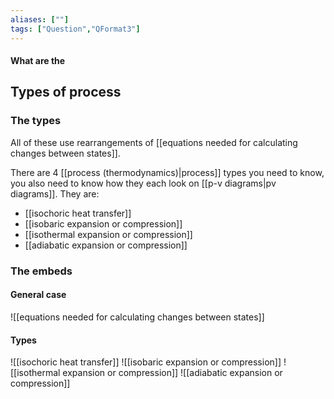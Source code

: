 ```yaml
---
aliases: [""]
tags: ["Question","QFormat3"]
---
```


#### What are the
## Types of process
### The types
 All of these use rearrangements of [[equations needed for calculating changes between states]].
 
There are 4 [[process (thermodynamics)|process]] types you need to know, you also need to know how they each look on [[p-v diagrams|pv diagrams]]. They are:
- [[isochoric heat transfer]]
- [[isobaric expansion or compression]]
- [[isothermal expansion or compression]]
- [[adiabatic expansion or compression]]


### The embeds
#### General case
![[equations needed for calculating changes between states]]

#### Types
![[isochoric heat transfer]]
![[isobaric expansion or compression]]
![[isothermal expansion or compression]]
![[adiabatic expansion or compression]]